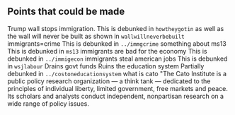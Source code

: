 ## Points that could be made

Trump wall stops immigration.
    This is debunked in `howtheygotin` as well as the wall will never be built as shown in `wallwillneverbebuilt`
immigrants=crime
    This is debunked in `../immgcrime`
something about ms13
    This is debunked in `ms13`
immigrants are bad for the economy
    This is debunked in `../immigecon`
immigrants steal american jobs
    This is debunked in `wsjlabour`
Drains govt funds
Ruins the education system
    Partially debunked in `../costoneducationsystem`
what is cato
    "The Cato Institute is a public policy research organization — a think tank — dedicated to the principles of individual liberty, limited government, free markets and peace. Its scholars and analysts conduct independent, nonpartisan research on a wide range of policy issues.

